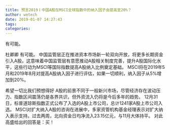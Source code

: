 ```yaml
---
title: 预言2019丨中国A股在MSCI全球指数中的纳入因子会提高至20%？
author: wetech
date: 2019-01-07 14:27:43
tags: 
categories: 
---
```

有可能。
<!-- more -->
杜卿卿
有可能。
中国监管层正在推进资本市场新一轮双向开放，将更多长期资金引入A股。这意味着中国监管层有意愿推动A股相关制度完善，提升A股国际化水平，这些行动为MSCI等国际指数提高A股纳入比例奠定基础。
MSCI将在2019年5月和2019年8月对提高A股纳入因子进行评估，如果一切顺利，纳入因子从5%增加到20%。
 
 
希望一切比我们预想得好
A股的前景不同于一般新兴市场，尽管经济存在波动压力、指数区间震荡仍是各界共识，但外资流入仍将是今后多年的趋势。
12月31日，标普道琼斯指数正式公布了入选的A股上市公司，总计1241家A股上市公司入选。
MSCI对扩大纳入A股的咨询在进展中，多家资管机构基金经理表示对扩大纳入表示支持。过去两周，北向资金日均净流入23.15亿元，与11月大体持平。
对此高盛给出的回答是：买！
